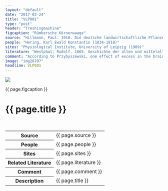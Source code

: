 ```yaml
---
layout: "default"
date: "2017-03-24"
title: "VLP001"
type: "post"
header: "Treshingmashine"
figcaption: "Rümkersche Körnerwaage"
source: "Hillmann, Paul. 1910. Die deutsche landwirtschaftliche Pflanzenzucht. Berlin: Deutsche Landwirtschafts-Gesellschaft"
people: "Hering, Karl Ewald Konstantin (1834-1918)"
sites: "Physiological Institute, University of Leipzig (1909)"
literature: "Westphal, Rudolf. 1865. Geschichte der alten und mittelalterlichen Musik. Breslau: F. E. C. Leuckart (Staatliches Institut für Musikforschung)"
comment: "According to Przybyszewski, one effect of excess in the brain caused by inhibition is a pathologically increased sensitivity."
image: "img26707"
headline: VLP001
---
```


<div class="figure">
		<img src="images/{{ page.image }}.jpg" width="auto" height="auto" class="fig" />
		<p class="figcaption">{{ page.figcaption }}</p>
	</div>
	<div class="head">
		<h1>{{ page.title }}</h1>
	 </div> <br clear="all" />
</div> <!-- topsection -->

<table>
	<tr>
		<th>Source</th>
		<td>
			{{ page.source }}
		</td>
	</tr><tr>
			  <th>People</th><td>{{ page.people }}</td>
	</tr><tr>
			  <th>Sites</th><td>{{ page.sites }}</td>
	</tr><tr>
			  <th>Related Literature</th><td>{{ page.literature }}</td>
	</tr><tr>
			  <th>Comment</th><td>{{ page.comment }}</td>
	</tr><tr>
			  <th>Description</th><td>{{ page.title }}</td>
	</tr>
				
</table>